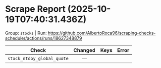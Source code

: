 # Scrape Report (2025-10-19T07:40:31.436Z)

Group: `stocks`  |  Run: https://github.com/AlbertoRoca96/scraping-checks-scheduler/actions/runs/18627348879

| Check | Changed | Keys | Error |
|---|:---:|:--|:--|
| `stock_ntdoy_global_quote` | — |  |  |
